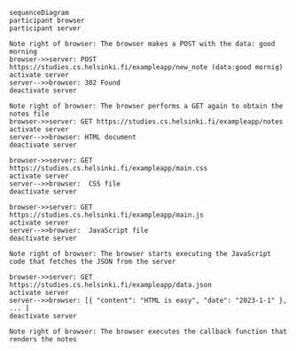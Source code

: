     sequenceDiagram
    participant browser
    participant server

    Note right of browser: The browser makes a POST with the data: good morning
    browser->>server: POST https://studies.cs.helsinki.fi/exampleapp/new_note (data:good mornig)
    activate server
    server-->>browser: 302 Found
    deactivate server

    Note right of browser: The browser performs a GET again to obtain the notes file
    browser->>server: GET https://studies.cs.helsinki.fi/exampleapp/notes
    activate server
    server-->>browser: HTML document
    deactivate server

    browser->>server: GET https://studies.cs.helsinki.fi/exampleapp/main.css
    activate server
    server-->>browser:  CSS file
    deactivate server

    browser->>server: GET https://studies.cs.helsinki.fi/exampleapp/main.js
    activate server
    server-->>browser:  JavaScript file
    deactivate server

    Note right of browser: The browser starts executing the JavaScript code that fetches the JSON from the server

    browser->>server: GET https://studies.cs.helsinki.fi/exampleapp/data.json
    activate server
    server-->>browser: [{ "content": "HTML is easy", "date": "2023-1-1" }, ... ]
    deactivate server

    Note right of browser: The browser executes the callback function that renders the notes
